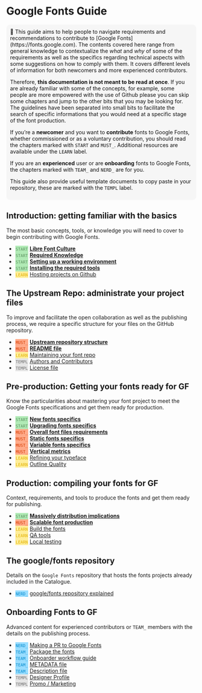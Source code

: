 # Google Fonts Guide

<div style="background-color:#F6F6F6; color:#121212; padding:10px; border-radius: 10px; font-size:1em">
 🦜 This guide aims to help people to navigate requirements and recommendations to contribute to [Google Fonts](https://fonts.google.com). The contents covered here range from general knowledge to contextualize the <i>what</i> and <i>why</i> of some of the requirements as well as the specifics regarding technical aspects with some suggestions on how to comply with them. It covers different levels of information for both newcomers and more experienced contributors.

 Therefore, **this documentation is not meant to be read at once**. If you are already familiar with some of the concepts, for example, some people are more empowered with the use of Github please you can skip some chapters and jump to the other bits that you may be looking for. The guidelines have been separated into small bits to facilitate the search of specific informations that you would need at a specific stage of the font production.

If you’re a **newcomer** and you want to **contribute** fonts to Google Fonts, whether commissioned or as a voluntary contribution, you should read the chapters marked with `START` and `MUST_`. Additional resources are available under the `LEARN` label.

If you are an **experienced** user or are **onboarding** fonts to Google Fonts, the chapters marked with `TEAM_` and `NERD_` are for you.

This guide also provide useful template documents to copy paste in your repository, these are marked with the `TEMPL` label.
</div>


## Introduction: getting familiar with the basics

The most basic concepts, tools, or knowledge you will need to cover to begin contributing with Google Fonts.

* <span style="background-color:#B0EAB5; color:#5D9361; padding:1px; font-size:0.9em">`START`</span>
  <b>[Libre Font Culture](culture.md)</b>
* <span style="background-color:#B0EAB5; color:#5D9361; padding:1px; font-size:0.9em">`START`</span>
  <b>[Required Knowledge](https://googlefonts.github.io/gf-guide/tools.html#required-knowledge)</b>
* <span style="background-color:#B0EAB5; color:#5D9361; padding:1px; font-size:0.9em">`START`</span>
  <b>[Setting up a working environment](https://googlefonts.github.io/gf-guide/tools.</b>html#setting-up-a-working-environment)</b> 
* <span style="background-color:#B0EAB5; color:#5D9361; padding:1px; font-size:0.9em">`START`</span>
  <b>[Installing the required tools](https://googlefonts.github.io/gf-guide/tools.html#installing-the-required-tools)</b> 
* <span style="background-color:#FFEE99; color:#E1B002; padding:1px; font-size:0.9em">`LEARN`</span>
  [Hosting projects on Github](hosting.md)

## The Upstream Repo: administrate your project files

To improve and facilitate the open collaboration as well as the publishing process, we require a specific structure for your files on the GitHub repository.

* <span style="background-color:#FFAA89; color:#D83C00; padding:1px; font-size:0.9em">`MUST_`</span>
  <b>[Upstream repository structure](upstream.md)</b>
* <span style="background-color:#FFAA89; color:#D83C00; padding:1px; font-size:0.9em">`MUST_`</span>
  <b>[README file](readmefile.md)</b> 
* <span style="background-color:#FFEE99; color:#E1B002; padding:1px; font-size:0.9em">`LEARN`</span>
  [Maintaining your font repo](maintaining.md) 
* <span style="background-color:#E5E5E5; color:#6B6B6B; padding:1px; font-size:0.9em">`TEMPL`</span>
  [Authors and Contributors](authors.md)  
* <span style="background-color:#E5E5E5; color:#6B6B6B; padding:1px; font-size:0.9em">`TEMPL`</span>
   [License file](license.md)
  

## Pre-production: Getting your fonts ready for GF

Know the particularities about mastering your font project to meet the Google Fonts specifications and get them ready for production.

* <span style="background-color:#B0EAB5; color:#5D9361; padding:1px; font-size:0.9em">`START`</span>
  <b>[New fonts specifics](https://googlefonts.github.io/gf-guide/onboarding.html#new-fonts)</b> 
* <span style="background-color:#B0EAB5; color:#5D9361; padding:1px; font-size:0.9em">`START`</span>
  <b>[Upgrading fonts specifics](https://googlefonts.github.io/gf-guide/onboarding.html#font-upgrades)</b> 
* <span style="background-color:#FFAA89; color:#D83C00; padding:1px; font-size:0.9em">`MUST_`</span>
  <b>[Overall font files requirements](requirements.md)</b> 
* <span style="background-color:#FFAA89; color:#D83C00; padding:1px; font-size:0.9em">`MUST_`</span>
  <b>[Static fonts specifics](statics.md)</b> 
* <span style="background-color:#FFAA89; color:#D83C00; padding:1px; font-size:0.9em">`MUST_`</span>
  <b>[Variable fonts specifics](variable.md)</b>
* <span style="background-color:#FFAA89; color:#D83C00; padding:1px; font-size:0.9em">`MUST_`</span>
  <b>[Vertical metrics](metrics.md)</b>
* <span style="background-color:#FFEE99; color:#E1B002; padding:1px; font-size:0.9em">`LEARN`</span>
  [Refining your typeface](refining.md) 
* <span style="background-color:#FFEE99; color:#E1B002; padding:1px; font-size:0.9em">`LEARN`</span>
  [Outline Quality](outlines.md) 
   
## Production: compiling your fonts for GF

Context, requirements, and tools to produce the fonts and get them ready for publishing.

* <span style="background-color:#B0EAB5; color:#5D9361; padding:1px; font-size:0.9em">`START`</span>
  <b>[Massively distribution implications](https://googlefonts.github.io/gf-guide/production.html#fonts-are-massively-distributed)</b>
* <span style="background-color:#FFAA89; color:#D83C00; padding:1px; font-size:0.9em">`MUST_`</span>
  <b>[Scalable font production](https://googlefonts.github.io/gf-guide/production.html#scalable-font-production)</b>
* <span style="background-color:#FFEE99; color:#E1B002; padding:1px; font-size:0.9em">`LEARN`</span>
  [Build the fonts](build.md) 
* <span style="background-color:#FFEE99; color:#E1B002; padding:1px; font-size:0.9em">`LEARN`</span>
  [QA tools](qa.md)  
* <span style="background-color:#FFEE99; color:#E1B002; padding:1px; font-size:0.9em">`LEARN`</span>
  [Local testing](testing.md) 


## The google/fonts repository 

Details on the `Google Fonts` repository that hosts the fonts projects already included in the Catalogue.

* <span style="background-color:#99DDFF; color:#008ACE; padding:1px; font-size:0.9em">`NERD_`</span>
  [google/fonts repository explained](googlefonts.md)


## Onboarding Fonts to GF

Advanced content for experienced contributors or `TEAM_` members with the details on the publishing process.

* <span style="background-color:#99DDFF; color:#008ACE; padding:1px; font-size:0.9em">`NERD_`</span>
  [Making a PR to Google Fonts](making-pr.md) 
* <span style="background-color:#99DDFF; color:#008ACE; padding:1px; font-size:0.9em">`TEAM_`</span>
  [Package the fonts](package.md) 
* <span style="background-color:#99DDFF; color:#008ACE; padding:1px; font-size:0.9em">`TEAM_`</span>
  [Onboarder workflow guide](onboarder-workflow.md) 
* <span style="background-color:#99DDFF; color:#008ACE; padding:1px; font-size:0.9em">`TEAM_`</span>
  [METADATA file](metadata.md) 
* <span style="background-color:#99DDFF; color:#008ACE; padding:1px; font-size:0.9em">`TEAM_`</span>
  [Description file](description.md)
* <span style="background-color:#E5E5E5; color:#6B6B6B; padding:1px; font-size:0.9em">`TEMPL`</span>
  [Designer Profile](profile.md) 
* <span style="background-color:#E5E5E5; color:#6B6B6B; padding:1px; font-size:0.9em">`TEMPL`</span>
  [Promo / Marketing](marketing.md) 
   

<!-- ## More info

Overall knowledge. 

* <span style="background-color:#FFEE99; color:#E1B002; padding:1px; font-size:0.9em">`LEARN`</span>
  [The font tables explained](fonttables.md) 
-->

